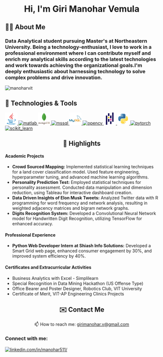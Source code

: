 <h1 align="center">Hi, I'm Giri Manohar Vemula</h1>
<h2>👨‍💻 About Me</h2>
<h3>Data Analytical student pursuing Master's at Northeastern University. Being a technology-enthusiast, I love to work in a professional environment where I can contribute myself and enrich my analytical skills according to the latest technologies and work towards achieving the organizational goals.I'm deeply enthusiastic about harnessing technology to solve complex problems and drive innovation. </h3>

<p> 
  <img src="https://komarev.com/ghpvc/?username=manoharvit&label=Profile%20views&color=0e75b6&style=flat" alt="manoharvit" />
</p>


<h2>🔧 Technologies & Tools</h2>
<p align="left"> <a href="https://www.java.com" target="_blank" rel="noreferrer"> <img src="https://raw.githubusercontent.com/devicons/devicon/master/icons/java/java-original.svg" alt="java" width="40" height="40"/> </a> <a href="https://www.mathworks.com/" target="_blank" rel="noreferrer"> <img src="https://upload.wikimedia.org/wikipedia/commons/2/21/Matlab_Logo.png" alt="matlab" width="40" height="40"/> </a> <a href="https://www.mongodb.com/" target="_blank" rel="noreferrer"> <img src="https://raw.githubusercontent.com/devicons/devicon/master/icons/mongodb/mongodb-original-wordmark.svg" alt="mongodb" width="40" height="40"/> </a> <a href="https://www.microsoft.com/en-us/sql-server" target="_blank" rel="noreferrer"> <img src="https://www.svgrepo.com/show/303229/microsoft-sql-server-logo.svg" alt="mssql" width="40" height="40"/> </a> <a href="https://www.mysql.com/" target="_blank" rel="noreferrer"> <img src="https://raw.githubusercontent.com/devicons/devicon/master/icons/mysql/mysql-original-wordmark.svg" alt="mysql" width="40" height="40"/> </a> <a href="https://opencv.org/" target="_blank" rel="noreferrer"> <img src="https://www.vectorlogo.zone/logos/opencv/opencv-icon.svg" alt="opencv" width="40" height="40"/> </a> <a href="https://pandas.pydata.org/" target="_blank" rel="noreferrer"> <img src="https://raw.githubusercontent.com/devicons/devicon/2ae2a900d2f041da66e950e4d48052658d850630/icons/pandas/pandas-original.svg" alt="pandas" width="40" height="40"/> </a> <a href="https://www.python.org" target="_blank" rel="noreferrer"> <img src="https://raw.githubusercontent.com/devicons/devicon/master/icons/python/python-original.svg" alt="python" width="40" height="40"/> </a> <a href="https://pytorch.org/" target="_blank" rel="noreferrer"> <img src="https://www.vectorlogo.zone/logos/pytorch/pytorch-icon.svg" alt="pytorch" width="40" height="40"/> </a> <a href="https://scikit-learn.org/" target="_blank" rel="noreferrer"> <img src="https://upload.wikimedia.org/wikipedia/commons/0/05/Scikit_learn_logo_small.svg" alt="scikit_learn" width="40" height="40"/> </a> 
                                                                                                                                            <h2 align="center">🌟 Highlights</h2>
 <h4 align="left">Academic Projects</h4>
<ul>
  <li><b>Crowd Sourced Mapping:</b> Implemented statistical learning techniques for a land cover classification model. Used feature engineering, hyperparameter tuning, and advanced machine learning algorithms.</li>
  <li><b>Personality Prediction Test:</b> Employed statistical techniques for personality assessment. Conducted data manipulation and dimension reduction, using Tableau for interactive dashboard creation.</li>
  <li><b>Data Driven Insights of Elon Musk Tweets:</b> Analyzed Twitter data with R programming for word frequency and network analysis, resulting in weighted adjacency matrices and bigram network graphs.</li>
  <li><b>Digits Recognition System:</b> Developed a Convolutional Neural Network model for Handwritten Digit Recognition, utilizing TensorFlow for enhanced accuracy.</li>
</ul>

<h4 align="left">Professional Experience</h4>
<ul>
  <li><b>Python Web Developer Intern at Shiash Info Solutions:</b> Developed a Smart Grid web page, enhanced consumer engagement by 30%, and improved system efficiency by 40%.</li>
</ul>

<h4 align="left">Certificates and Extracurricular Activities</h4>
<ul>
  <li>Business Analytics with Excel - Simplilearn</li>
  <li>Special Recognition in Data Mining Hackathon (US Offense Type)</li>
  <li>Office Bearer and Poster Designer, Robotics Club, VIT University</li>
  <li>Certificate of Merit, VIT-AP Engineering Clinics Projects</li>
</ul>

<h2 align="center">✉️ Contact Me</h2>
<p align="center">
  📫 How to reach me: <a href="mailto:girimanohar.v@gmail.com">girimanohar.v@gmail.com</a>
</p>
<h3 align="left">Connect with me:</h3>
<p align="left">
<a href="https://linkedin.com/in/linkedin.com/in/manohar511/" target="blank"><img align="center" src="https://raw.githubusercontent.com/rahuldkjain/github-profile-readme-generator/master/src/images/icons/Social/linked-in-alt.svg" alt="linkedin.com/in/manohar511/" height="30" width="40" /></a>
</p>
